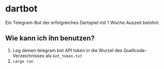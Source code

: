 # dartbot
Ein Telegram-Bot der erfolgreiches Dartspiel mit 1 Woche Auszeit belohnt

## Wie kann ich ihn benutzen?

1. Leg deinen telegram bot API token in die Wurzel des Quellcode-Verzeichnisses als `bot_token.txt`
2. `cargo run`
